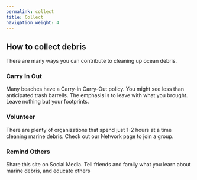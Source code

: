 ```yaml
---
permalink: collect
title: Collect
navigation_weight: 4
---
```

## How to collect debris

There are many ways you can contribute to cleaning up ocean debris.

### Carry In Out
Many beaches have a Carry-in Carry-Out policy. You might see less than anticipated trash barrells.  The emphasis is to leave with what you brought. Leave nothing but your footprints.

### Volunteer
There are plenty of organizations that spend just 1-2 hours at a time cleaning marine debris. Check out our Network page to join a group.

### Remind Others
Share this site on Social Media. Tell friends and family what you learn about marine debris, and educate others
